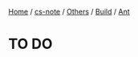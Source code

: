 [Home](https://mengxianbin.github.io) /
[cs-note](https://mengxianbin.github.io/cs-note/content) /
[Others](https://mengxianbin.github.io/cs-note/content/Others) /
[Build](https://mengxianbin.github.io/cs-note/content/Others/Build) /
[Ant](https://mengxianbin.github.io/cs-note/content/Others/Build/Ant)

# TO DO
